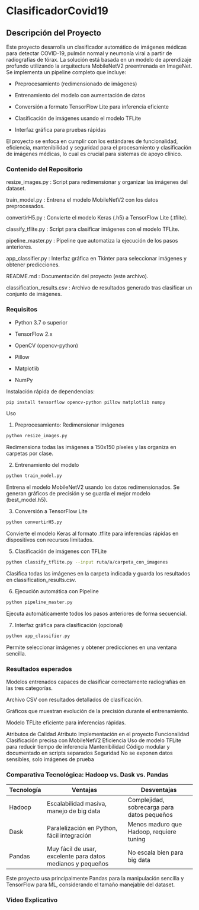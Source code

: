 # ClasificadorCovid19

## Descripción del Proyecto
Este proyecto desarrolla un clasificador automático de imágenes médicas para detectar COVID-19, pulmón normal y neumonía viral a partir de radiografías de tórax. La solución está basada en un modelo de aprendizaje profundo utilizando la arquitectura MobileNetV2 preentrenada en ImageNet. Se implementa un pipeline completo que incluye:

- Preprocesamiento (redimensionado de imágenes)

- Entrenamiento del modelo con aumentación de datos

- Conversión a formato TensorFlow Lite para inferencia eficiente

- Clasificación de imágenes usando el modelo TFLite

- Interfaz gráfica para pruebas rápidas

El proyecto se enfoca en cumplir con los estándares de funcionalidad, eficiencia, mantenibilidad y seguridad para el procesamiento y clasificación de imágenes médicas, lo cual es crucial para sistemas de apoyo clínico.

### Contenido del Repositorio
resize_images.py : Script para redimensionar y organizar las imágenes del dataset.

train_model.py : Entrena el modelo MobileNetV2 con los datos preprocesados.

convertirH5.py : Convierte el modelo Keras (.h5) a TensorFlow Lite (.tflite).

classify_tflite.py : Script para clasificar imágenes con el modelo TFLite.

pipeline_master.py : Pipeline que automatiza la ejecución de los pasos anteriores.

app_classifier.py : Interfaz gráfica en Tkinter para seleccionar imágenes y obtener predicciones.

README.md : Documentación del proyecto (este archivo).

classification_results.csv : Archivo de resultados generado tras clasificar un conjunto de imágenes.

### Requisitos
- Python 3.7 o superior

- TensorFlow 2.x

- OpenCV (opencv-python)

- Pillow

- Matplotlib

- NumPy

Instalación rápida de dependencias:

```bash
pip install tensorflow opencv-python pillow matplotlib numpy
```

Uso
1. Preprocesamiento: Redimensionar imágenes
```bash
python resize_images.py
```

Redimensiona todas las imágenes a 150x150 píxeles y las organiza en carpetas por clase.

2. Entrenamiento del modelo
```bash
python train_model.py
```
Entrena el modelo MobileNetV2 usando los datos redimensionados. Se generan gráficos de precisión y se guarda el mejor modelo (best_model.h5).

3. Conversión a TensorFlow Lite

```bash
python convertirH5.py
```
Convierte el modelo Keras al formato .tflite para inferencias rápidas en dispositivos con recursos limitados.

5. Clasificación de imágenes con TFLite
```bash
python classify_tflite.py --input ruta/a/carpeta_con_imagenes
```
Clasifica todas las imágenes en la carpeta indicada y guarda los resultados en classification_results.csv.

6. Ejecución automática con Pipeline
```bash
python pipeline_master.py
```
Ejecuta automáticamente todos los pasos anteriores de forma secuencial.

7. Interfaz gráfica para clasificación (opcional)
```bash
python app_classifier.py
```
Permite seleccionar imágenes y obtener predicciones en una ventana sencilla.

### Resultados esperados
Modelos entrenados capaces de clasificar correctamente radiografías en las tres categorías.

Archivo CSV con resultados detallados de clasificación.

Gráficos que muestran evolución de la precisión durante el entrenamiento.

Modelo TFLite eficiente para inferencias rápidas.

Atributos de Calidad
Atributo	Implementación en el proyecto
Funcionalidad	Clasificación precisa con MobileNetV2
Eficiencia	Uso de modelo TFLite para reducir tiempo de inferencia
Mantenibilidad	Código modular y documentado en scripts separados
Seguridad	No se exponen datos sensibles, solo imágenes de prueba

### Comparativa Tecnológica: Hadoop vs. Dask vs. Pandas

| Tecnología | Ventajas                                                    | Desventajas                                 |
| ---------- | ----------------------------------------------------------- | ------------------------------------------- |
| Hadoop     | Escalabilidad masiva, manejo de big data                    | Complejidad, sobrecarga para datos pequeños |
| Dask       | Paralelización en Python, fácil integración                 | Menos maduro que Hadoop, requiere tuning    |
| Pandas     | Muy fácil de usar, excelente para datos medianos y pequeños | No escala bien para big data                |


Este proyecto usa principalmente Pandas para la manipulación sencilla y TensorFlow para ML, considerando el tamaño manejable del dataset.

### Video Explicativo
